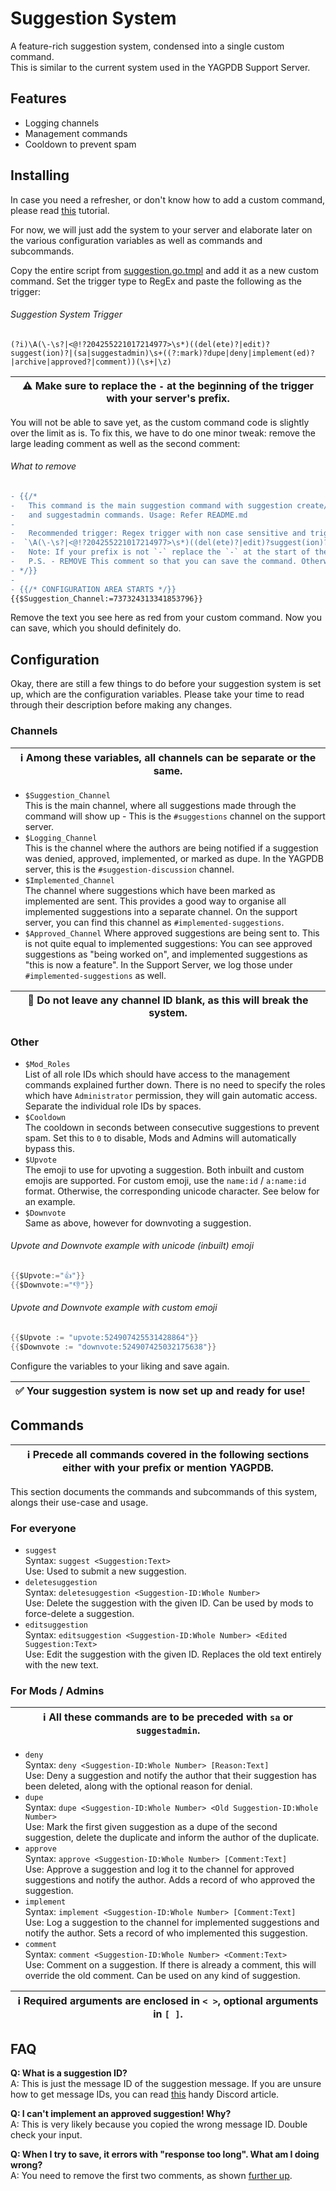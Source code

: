 # Suggestion System
A feature-rich suggestion system, condensed into a single custom command.<br>
This is similar to the current system used in the YAGPDB Support Server.

## Features
* Logging channels
* Management commands
* Cooldown to prevent spam

## Installing 
In case you need a refresher, or don't know how to add a custom command, please read [this](https://learn.yagpdb.xyz/the-custom-command-interface) tutorial.

For now, we will just add the system to your server and elaborate later on the various configuration variables as well as commands and subcommands.

Copy the entire script from [suggestion.go.tmpl](suggestion.go.tmpl) and add it as a new custom command. Set the trigger type to RegEx and paste the following as the trigger:

###### Suggestion System Trigger
```
(?i)\A(\-\s?|<@!?204255221017214977>\s*)((del(ete)?|edit)?suggest(ion)?|(sa|suggestadmin)\s+((?:mark)?dupe|deny|implement(ed)?|archive|approved?|comment))(\s+|\z)
```

| ⚠ Make sure to replace the `-` at the beginning of the trigger with your server's prefix.
| ---- |

You will not be able to save yet, as the custom command code is slightly over the limit as is. To fix this, we have to do one minor tweak: remove the large leading comment as well as the second comment:

###### What to remove
```diff
- {{/*
- 	This command is the main suggestion command with suggestion create/edit/delete 
-   and suggestadmin commands. Usage: Refer README.md
-
-	Recommended trigger: Regex trigger with non case sensitive and trigger 
-  `\A(\-\s?|<@!?204255221017214977>\s*)((del(ete)?|edit)?suggest(ion)?|(sa|suggestadmin)\s+((?:mark)?dupe|deny|implement(ed)?|archive|approved?|comment))(\s+|\z)`
-   Note: If your prefix is not `-` replace the `-` at the start of the trigger with your prefix.
-	P.S. - REMOVE This comment so that you can save the command. Otherwise youll get an error!
- */}}
- 
- {{/* CONFIGURATION AREA STARTS */}}
{{$Suggestion_Channel:=737324313341853796}}
```
Remove the text you see here as red from your custom command. Now you can save, which you should definitely do.

## Configuration
Okay, there are still a few things to do before your suggestion system is set up, which are the configuration variables. Please take your time to read through their description before making any changes.

### Channels 
| ℹ Among these variables, all channels can be separate or the same. |
| ---- |

* `$Suggestion_Channel`<br>
   This is the main channel, where all suggestions made through the command will show up - This is the `#suggestions` channel on the support server.
* `$Logging_Channel`<br>
   This is the channel where the authors are being notified if a suggestion was denied, approved, implemented, or marked as dupe. In the YAGPDB server, this is the `#suggestion-discussion` channel.
* `$Implemented_Channel`<br>
   The channel where suggestions which have been marked as implemented are sent. This provides a good way to organise all implemented suggestions into a separate channel. On the support server, you can find this channel as `#implemented-suggestions`.
* `$Approved_Channel`
   Where approved suggestions are being sent to. This is not quite equal to implemented suggestions: You can see approved suggestions as "being worked on", and implemented suggestions as "this is now a feature". In the Support Server, we log those under `#implemented-suggestions` as well.

| 🛑 Do not leave any channel ID blank, as this will break the system. |
| ---- |

### Other
* `$Mod_Roles`<br>
   List of all role IDs which should have access to the management commands explained further down. There is no need to specify the roles which have `Administrator` permission, they will gain automatic access. Separate the individual role IDs by spaces.
*  `$Cooldown`<br>
   The cooldown in seconds between consecutive suggestions to prevent spam. Set this to `0` to disable, Mods and Admins will automatically bypass this.
* `$Upvote`<br>
   The emoji to use for upvoting a suggestion. Both inbuilt and custom emojis are supported. For custom emoji, use the `name:id` / `a:name:id` format. Otherwise, the corresponding unicode character. See below for an example.
* `$Downvote`<br>
   Same as above, however for downvoting a suggestion.

###### Upvote and Downvote example with unicode (inbuilt) emoji
```go
{{$Upvote:="👍"}}
{{$Downvote:="👎"}}
```

###### Upvote and Downvote example with custom emoji
```go
{{$Upvote := "upvote:524907425531428864"}}
{{$Downvote := "downvote:524907425032175638"}}
```

Configure the variables to your liking and save again.

| ✅ Your suggestion system is now set up and ready for use! |
| ---- |

## Commands
| ℹ Precede all commands covered in the following sections either with your prefix or mention YAGPDB. |
| ---- |

This section documents the commands and subcommands of this system, alongs their use-case and usage.

### For everyone
* `suggest`<br>
   Syntax: `suggest <Suggestion:Text>`<br>
   Use: Used to submit a new suggestion.
* `deletesuggestion`<br>
   Syntax: `deletesuggestion <Suggestion-ID:Whole Number>`<br>
   Use: Delete the suggestion with the given ID. Can be used by mods to force-delete a suggestion.
*  `editsuggestion`<br>
   Syntax: `editsuggestion <Suggestion-ID:Whole Number> <Edited Suggestion:Text>`<br>
   Use: Edit the suggestion with the given ID. Replaces the old text entirely with the new text.

### For Mods / Admins
| ℹ All these commands are to be preceded with `sa` or `suggestadmin`. |
| ---- |

* `deny`<br>
   Syntax: `deny <Suggestion-ID:Whole Number> [Reason:Text]`<br>
   Use: Deny a suggestion and notify the author that their suggestion has been deleted, along with the optional reason for denial.
* `dupe`<br>
   Syntax: `dupe <Suggestion-ID:Whole Number> <Old Suggestion-ID:Whole Number>`<br>
   Use: Mark the first given suggestion as a dupe of the second suggestion, delete the duplicate and inform the author of the duplicate.
* `approve`<br>
   Syntax: `approve <Suggestion-ID:Whole Number> [Comment:Text]`<br>
   Use: Approve a suggestion and log it to the channel for approved suggestions and notify the author. Adds a record of who approved the suggestion.
* `implement`<br>
   Syntax: `implement <Suggestion-ID:Whole Number> [Comment:Text]`<br>
   Use: Log a suggestion to the channel for implemented suggestions and notify the author. Sets a record of who implemented this suggestion.
* `comment`<br>
   Syntax: `comment <Suggestion-ID:Whole Number> <Comment:Text>`<br>
   Use: Comment on a suggestion. If there is already a comment, this will override the old comment. Can be used on any kind of suggestion.

| ℹ Required arguments are enclosed in `< >`, optional arguments in `[ ]`. |
| ---- |

## FAQ
**Q: What is a suggestion ID?**<br>
A: This is just the message ID of the suggestion message. If you are unsure how to get message IDs, you can read [this](https://support.discord.com/hc/en-us/articles/206346498) handy Discord article.

**Q: I can't implement an approved suggestion! Why?**<br>
A: This is very likely because you copied the wrong message ID. Double check your input.

**Q: When I try to save, it errors with "response too long". What am I doing wrong?**<br>
A: You need to remove the first two comments, as shown [further up](#What-to-remove).